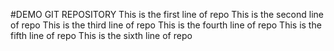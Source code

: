 #DEMO GIT REPOSITORY
This is the first line of repo
This is the second line of repo
This is the third line of repo
This is the fourth line of repo
This is the fifth line of repo
This is the sixth line of repo
